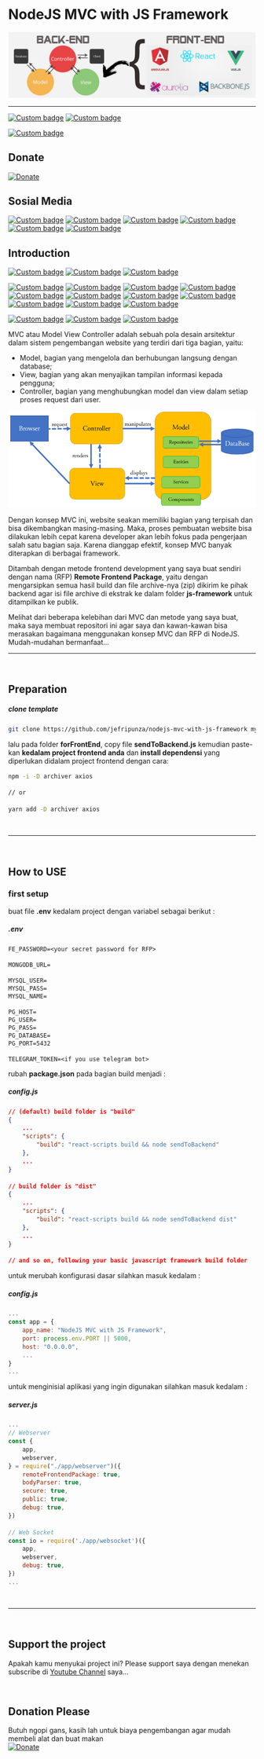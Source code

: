 # NodeJS MVC with JS Framework 
![banner](banner.jpg)

---

[![Custom badge](https://img.shields.io/endpoint?style=for-the-badge&url=https%3A%2F%2Fjefripunza-youtube-channel-badge.vercel.app%2Fapi%2Fsubscriber)](https://www.youtube.com/user/jefripunza/videos/)
[![Custom badge](https://img.shields.io/endpoint?style=for-the-badge&url=https%3A%2F%2Fjefripunza-youtube-channel-badge.vercel.app%2Fapi%2Fviews)](https://www.youtube.com/user/jefripunza/videos/)
<!-- [![Custom badge](https://img.shields.io/endpoint?style=for-the-badge&url=https%3A%2F%2Fjefripunza-youtube-channel-badge.vercel.app%2Fapi%2Fcomments)](https://www.youtube.com/user/jefripunza/videos/) -->
[![Custom badge](https://img.shields.io/endpoint?style=for-the-badge&url=https%3A%2F%2Fjefripunza-youtube-channel-badge.vercel.app%2Fapi%2Fvideos)](https://www.youtube.com/user/jefripunza/videos/)

## Donate

[![Donate](https://img.shields.io/badge/paypal-%2300457C.svg?&style=for-the-badge&logo=paypal&logoColor=white)](https://www.paypal.com/paypalme/jefripunza)

## Sosial Media

[![Custom badge](https://img.shields.io/badge/youtube-%23FF0000.svg?&style=for-the-badge&logo=youtube&logoColor=white)](https://www.youtube.com/user/jefripunza/)
[![Custom badge](https://img.shields.io/badge/instagram-%23E4405F.svg?&style=for-the-badge&logo=instagram&logoColor=white)](https://www.instagram.com/jefripunza/)
[![Custom badge](https://img.shields.io/badge/facebook-%231877F2.svg?&style=for-the-badge&logo=facebook&logoColor=white)](https://fb.com/jefripunza/)
[![Custom badge](https://img.shields.io/badge/twitter-%231DA1F2.svg?&style=for-the-badge&logo=twitter&logoColor=white)](https://twitter.com/jefripunza/)
[![Custom badge](https://img.shields.io/badge/linkedin-%230077B5.svg?&style=for-the-badge&logo=linkedin&logoColor=white)](https://www.linkedin.com/in/jefri-herdi-triyanto-ba76a8106/)
[![Custom badge](https://img.shields.io/badge/Website-FF7139?style=for-the-badge&logo=Firefox-Browser&logoColor=white)](https://jefriherditriyanto.com/)




## Introduction
[![Custom badge](https://img.shields.io/badge/node.js-6DA55F?style=for-the-badge&logo=node.js&logoColor=white)](https://nodejs.org/)
[![Custom badge](https://img.shields.io/badge/express.js-%23404d59.svg?style=for-the-badge&logo=express&logoColor=%2361DAFB)](https://expressjs.com/)
[![Custom badge](https://img.shields.io/badge/JWT-black?style=for-the-badge&logo=JSON%20web%20tokens)](https://jwt.io/)



[![Custom badge](https://img.shields.io/badge/react_js-%2320232a.svg?style=for-the-badge&logo=react&logoColor=%2361DAFB)](https://reactjs.org/)
[![Custom badge](https://img.shields.io/badge/vuejs-%2335495e.svg?style=for-the-badge&logo=vuedotjs&logoColor=%234FC08D)](https://vuejs.org/)
[![Custom badge](https://img.shields.io/badge/angular.js-%23E23237.svg?style=for-the-badge&logo=angularjs&logoColor=white)](https://angular.io/)
[![Custom badge](https://img.shields.io/badge/svelte-%23f1413d.svg?style=for-the-badge&logo=svelte&logoColor=white)](https://svelte.dev/)
[![Custom badge](https://img.shields.io/badge/Gatsby-%23663399.svg?style=for-the-badge&logo=gatsby&logoColor=white)](https://www.gatsbyjs.com/)
[![Custom badge](https://img.shields.io/badge/Next-black?style=for-the-badge&logo=next.js&logoColor=white)](https://nextjs.org/)
[![Custom badge](https://img.shields.io/badge/Nuxt-black?style=for-the-badge&logo=nuxt.js&logoColor=white)](https://nuxtjs.org/)
[![Custom badge](https://img.shields.io/badge/aurelia-%23ED2B88.svg?style=for-the-badge&logo=aurelia&logoColor=fff)](https://aurelia.io/)
[![Custom badge](https://img.shields.io/badge/jasmine-%238A4182.svg?style=for-the-badge&logo=jasmine&logoColor=white)](https://jasmine.github.io/)
[![Custom badge](https://img.shields.io/badge/meteorjs-%23d74c4c.svg?style=for-the-badge&logo=meteor&logoColor=white)](https://www.meteor.com/)
[![Custom badge](https://img.shields.io/badge/Quasar-16B7FB?style=for-the-badge&logo=quasar&logoColor=black)](https://quasar.dev/)



[![Custom badge](https://img.shields.io/badge/html5-%23E34F26.svg?style=for-the-badge&logo=html5&logoColor=white)](https://www.w3schools.com/html/)
[![Custom badge](https://img.shields.io/badge/css3-%231572B6.svg?style=for-the-badge&logo=css3&logoColor=white)](https://www.w3schools.com/css/)
[![Custom badge](https://img.shields.io/badge/JavaScript-323330?style=for-the-badge&logo=javascript&logoColor=F7DF1E)](https://www.javascript.com/)


MVC atau Model View Controller adalah sebuah pola desain arsitektur dalam sistem pengembangan website yang terdiri dari tiga bagian, yaitu:

- Model, bagian yang mengelola dan berhubungan langsung dengan database;
- View, bagian yang akan menyajikan tampilan informasi kepada pengguna;
- Controller, bagian yang menghubungkan model dan view dalam setiap proses request dari user.

![MVC](MVC-architecture.png)

Dengan konsep MVC ini, website seakan memiliki bagian yang terpisah dan bisa dikembangkan masing-masing. Maka, proses pembuatan website bisa dilakukan lebih cepat karena developer akan lebih fokus pada pengerjaan salah satu bagian saja.
Karena dianggap efektif, konsep MVC banyak diterapkan di berbagai framework.

Ditambah dengan metode frontend development yang saya buat sendiri dengan nama (RFP) **Remote Frontend Package**, yaitu dengan mengarsipkan semua hasil build dan file archive-nya (zip) dikirim ke pihak backend agar isi file archive di ekstrak ke dalam folder **js-framework** untuk ditampilkan ke publik.

Melihat dari beberapa kelebihan dari MVC dan metode yang saya buat, maka saya membuat repositori ini agar saya dan kawan-kawan bisa merasakan bagaimana menggunakan konsep MVC dan RFP di NodeJS.
Mudah-mudahan bermanfaat...

---

<br />
<b></b>


## Preparation

##### clone template
```bash
git clone https://github.com/jefripunza/nodejs-mvc-with-js-framework my-project-name
```

lalu pada folder **forFrontEnd**, copy file **sendToBackend.js** kemudian paste-kan **kedalam project frontend anda** dan **install dependensi** yang diperlukan didalam project frontend dengan cara: 
```bash
npm -i -D archiver axios

// or

yarn add -D archiver axios
```



<br />

---
<br />




## How to USE

### first setup

buat file **.env** kedalam project dengan variabel sebagai berikut :
##### .env
```text
FE_PASSWORD=<your secret password for RFP>

MONGODB_URL=

MYSQL_USER=
MYSQL_PASS=
MYSQL_NAME=

PG_HOST=
PG_USER=
PG_PASS=
PG_DATABASE=
PG_PORT=5432

TELEGRAM_TOKEN=<if you use telegram bot>
```

rubah **package.json** pada bagian build menjadi :
##### config.js
```json
// (default) build folder is "build"
{
    ...
    "scripts": {
        "build": "react-scripts build && node sendToBackend"
    },
    ...
}

// build folder is "dist"
{
    ...
    "scripts": {
        "build": "react-scripts build && node sendToBackend dist"
    },
    ...
}

// and so on, following your basic javascript framework build folder
```

untuk merubah konfigurasi dasar silahkan masuk kedalam :
##### config.js
```javascript
...
const app = {
    app_name: "NodeJS MVC with JS Framework",
    port: process.env.PORT || 5000,
    host: "0.0.0.0",
    ...
}
...
```

untuk menginisial aplikasi yang ingin digunakan silahkan masuk kedalam :
##### server.js
```javascript
...
// Webserver
const {
    app,
    webserver,
} = require("./app/webserver")({
    remoteFrontendPackage: true,
    bodyParser: true,
    secure: true,
    public: true,
    debug: true,
})

// Web Socket
const io = require('./app/websocket')({
    app,
    webserver,
    debug: true,
})
...
```











<br />

---
<br />












## Support the project

Apakah kamu menyukai project ini? Please support saya dengan menekan subscribe di [Youtube Channel](https://www.youtube.com/user/jefripunza/videos/) saya...

<br />

## Donation Please

Butuh ngopi gans, kasih lah untuk biaya pengembangan agar mudah membeli alat dan buat makan <br />
[![Donate](https://img.shields.io/badge/paypal-%2300457C.svg?&style=for-the-badge&logo=paypal&logoColor=white)](https://www.paypal.com/paypalme/jefripunza)
